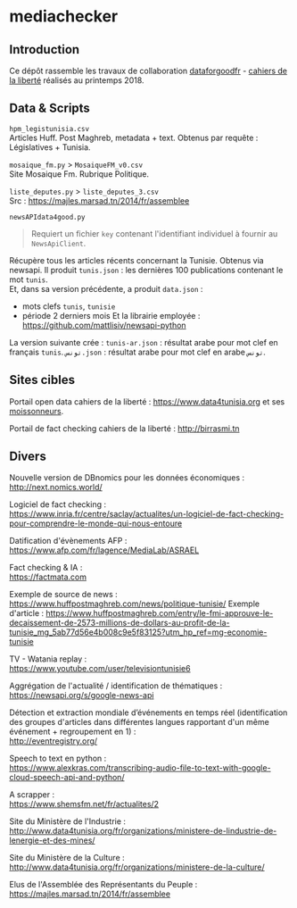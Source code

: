 # mediachecker

## Introduction

Ce dépôt rassemble les travaux de collaboration [dataforgoodfr](http://www.dataforgood.fr) - [cahiers de la liberté](http://www.cahiersdelaliberte.org) réalisés au printemps 2018.

## Data & Scripts

`hpm_legistunisia.csv`  
Articles Huff. Post Maghreb, metadata + text. Obtenus par requête : Législatives + Tunisia.

`mosaique_fm.py` > `MosaiqueFM_v0.csv`  
Site Mosaique Fm. Rubrique Politique.

`liste_deputes.py` > `liste_deputes_3.csv`  
Src : https://majles.marsad.tn/2014/fr/assemblee

`newsAPIdata4good.py`  
> Requiert un fichier `key` contenant l'identifiant individuel à fournir au `NewsApiClient`.

Récupère tous les articles récents concernant la Tunisie. Obtenus via newsapi.
Il produit `tunis.json` : les dernières 100 publications contenant le mot `tunis`.  
Et, dans sa version précédente, a produit `data.json` :
* mots clefs `tunis`, `tunisie` 
* période 2 derniers mois
Et la librairie employée :
https://github.com/mattlisiv/newsapi-python

La version suivante crée :
`tunis-ar.json` : résultat arabe pour mot clef en français `tunis`.
`تونس.json` :  résultat arabe pour mot clef en arabe `تونس`.


## Sites cibles

Portail open data cahiers de la liberté :
https://www.data4tunisia.org et ses [moissonneurs](https://github.com/cahiersdelaliberte/data4tunisia/tree/e1472ed43842e1623f62dc1a73ce7f605d924531/udata/harvest/backends).

Portail de fact checking cahiers de la liberté :
http://birrasmi.tn

## Divers

Nouvelle version de DBnomics pour les données économiques :  
http://next.nomics.world/

Logiciel de fact checking :  
https://www.inria.fr/centre/saclay/actualites/un-logiciel-de-fact-checking-pour-comprendre-le-monde-qui-nous-entoure

Datification d'évènements AFP :  
https://www.afp.com/fr/lagence/MediaLab/ASRAEL

Fact checking & IA :  
https://factmata.com

Exemple de source de news :   
https://www.huffpostmaghreb.com/news/politique-tunisie/
Exemple d'article :  https://www.huffpostmaghreb.com/entry/le-fmi-approuve-le-decaissement-de-2573-millions-de-dollars-au-profit-de-la-tunisie_mg_5ab77d56e4b008c9e5f83125?utm_hp_ref=mg-economie-tunisie 

TV - Watania replay :  
https://www.youtube.com/user/televisiontunisie6

Aggrégation de l'actualité / identification de thématiques :  
https://newsapi.org/s/google-news-api

Détection et extraction mondiale d’événements en temps réel (identification des groupes d'articles dans différentes langues rapportant d'un même événement + regroupement en 1) :  
http://eventregistry.org/

Speech to text en python :  
https://www.alexkras.com/transcribing-audio-file-to-text-with-google-cloud-speech-api-and-python/

A scrapper :  
https://www.shemsfm.net/fr/actualites/2

Site du Ministère de l'Industrie :  
http://www.data4tunisia.org/fr/organizations/ministere-de-lindustrie-de-lenergie-et-des-mines/

Site du Ministère de la Culture :  
http://www.data4tunisia.org/fr/organizations/ministere-de-la-culture/

Elus de l'Assemblée des Représentants du Peuple :  
https://majles.marsad.tn/2014/fr/assemblee
